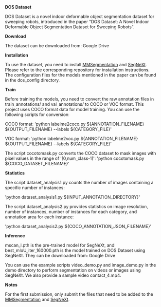 **DOS Dataset**

DOS Dataset is a novel indoor deformable object segmentation dataset for sweeping robots, introduced in the paper "DOS Dataset: A Novel Indoor Deformable Object Segmentation Dataset for Sweeping Robots".

**Download**

The dataset can be downloaded from:
Google Drive

**Installation**

To use the dataset, you need to install [MMSegmentation](https://github.com/open-mmlab/mmsegmentation) and [SegNeXt](https://github.com/Visual-Attention-Network/SegNeXt). Please refer to the corresponding repository for installation instructions.
The configuration files for the models mentioned in the paper can be found in the dos_config directory.

**Train**

Before training the models, you need to convert the raw annotation files in train_annotations/ and val_annotations/ to COCO or VOC format. This project uses COCO format data for model training. You can use the following scripts for conversion:

COCO format: 'python labelme2coco.py ${ANNOTATION_FILENAME} ${OUTPUT_FILENAME} --labels ${CATEGORY_FILE}'

VOC format: 'python labelme2voc.py ${ANNOTATION_FILENAME} ${OUTPUT_FILENAME} --labels ${CATEGORY_FILE}'

The script cocotomask.py converts the COCO dataset to mask images with pixel values in the range of '[0,num_class-1]':
'python cocotomask.py ${COCO_DATASET_FILENAME}'

**Statistics**

The script dataset_analysis1.py counts the number of images containing a specific number of instances:

'python dataset_analysis1.py ${INPUT_ANNOTATION_DIRECTORY}'

The script dataset_analysis2.py provides statistics on image resolution, number of instances, number of instances for each category, and annotation area for each instance:

'python dataset_analysis2.py ${COCO_ANNOTATION_JSON_FILENAME}'

**Inference**

mscan_l.pth is the pre-trained model for SegNeXt, and best_mIoU_iter_160000.pth is the model trained on DOS Dataset using SegNeXt. They can be downloaded from:
Google Drive

You can use the example scripts video_demo.py and image_demo.py in the demo directory to perform segmentation on videos or images using SegNeXt. We also provide a sample video contact_4.mp4.

**Notes**

For the first submission, only submit the files that need to be added to the [MMSegmentation](https://github.com/open-mmlab/mmsegmentation) and [SegNeXt](https://github.com/Visual-Attention-Network/SegNeXt).
